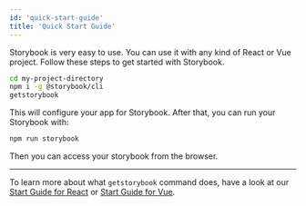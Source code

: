 ```yaml
---
id: 'quick-start-guide'
title: 'Quick Start Guide'
---
```


Storybook is very easy to use. You can use it with any kind of React or Vue project.
Follow these steps to get started with Storybook.

```sh
cd my-project-directory
npm i -g @storybook/cli
getstorybook
```

This will configure your app for Storybook. After that, you can run your Storybook with:

```sh
npm run storybook
```

Then you can access your storybook from the browser.

* * *

To learn more about what `getstorybook` command does, have a look at our [Start Guide for React](/basics/guide-react/) or [Start Guide for Vue](/basics/guide-vue/).
